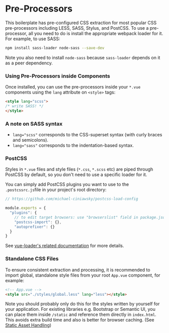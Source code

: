# Pre-Processors

This boilerplate has pre-configured CSS extraction for most popular CSS pre-processors including LESS, SASS, Stylus, and PostCSS. To use a pre-processor, all you need to do is install the appropriate webpack loader for it. For example, to use SASS:

``` bash
npm install sass-loader node-sass --save-dev
```

Note you also need to install `node-sass` because `sass-loader` depends on it as a peer dependency.

### Using Pre-Processors inside Components

Once installed, you can use the pre-processors inside your `*.vue` components using the `lang` attribute on `<style>` tags:

``` html
<style lang="scss">
/* write SASS! */
</style>
```

### A note on SASS syntax

- `lang="scss"` corresponds to the CSS-superset syntax (with curly braces and semicolons).
- `lang="sass"` corresponds to the indentation-based syntax.

### PostCSS

Styles in `*.vue` files and style files (`*.css`, `*.scss` etc) are piped through PostCSS by default, so you don't need to use a specific loader for it.

You can simply add PostCSS plugins you want to use to the `.postcssrc.js`file in your project's root directory:

``` js
// https://github.com/michael-ciniawsky/postcss-load-config

module.exports = {
  "plugins": {
    // to edit target browsers: use "browserslist" field in package.json
    "postcss-import": {},
    "autoprefixer": {}
  }
}
```

See [vue-loader's related documentation](http://vuejs.github.io/vue-loader/en/features/postcss.html) for more details.

### Standalone CSS Files

To ensure consistent extraction and processing, it is recommended to import global, standalone style files from your root `App.vue` component, for example:

``` html
<!-- App.vue -->
<style src="./styles/global.less" lang="less"></style>
```

Note you should probably only do this for the styles written by yourself for your application. For existing libraries e.g. Bootstrap or Semantic UI, you can place them inside `/static` and reference them directly in `index.html`. This avoids extra build time and also is better for browser caching. (See [Static Asset Handling](static.md))
